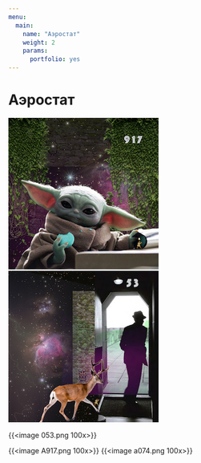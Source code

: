 ```yaml
---
menu:
  main:
    name: "Аэростат"
    weight: 2
    params:
      portfolio: yes
---
```

# Аэростат

![test1](A917.png) ![test](053.png)


{{<image 053.png 100x>}}

{{<image A917.png 100x>}}
{{<image а074.png 100x>}}
